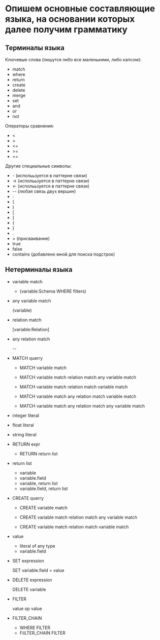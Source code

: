 # Опишем основные составляющие языка, на основании которых далее получим грамматику

## Терминалы языка
Ключевые слова (пишутся либо все маленькими, либо капсом):
- match
- where
- return
- create
- delete
- merge
- set
- and
- or
- not

Операторы сравнения:
- <
- \>
- <=
- \>=
- ==

Другие специальные символы:
- \- (исполььзуется в паттерне связи)
- -> (исполььзуется в паттерне связи)
- <- (исполььзуется в паттерне связи)
- \-- (любая связь двух вершин)
- \:
- \(
- \)
- \[
- \]
- \{
- \}
- .
- = (присваивание)
- true
- false
- contains (добавлено мной для поиска подстрок)

## Нетерминалы языка

- variable match

    - (variable:Schema WHERE filters)
- any variable match

    (variable)

- relation match

    [variable:Relation]
    
- any relation match

    --

- MATCH querry
    
    - MATCH variable match

    - MATCH variable match relation match any variable match

    - MATCH variable match relation match variable match

    - MATCH variable match any relation match variable match

    - MATCH variable match any relation match any variable match

- integer literal

- float literal

- string literal

- RETURN expr

    - RETURN return list

- return list
    - variable
    - variable.field
    - variable, return list
    - variable.field, return list

- CREATE querry
    
    - CREATE variable match

    - CREATE variable match relation match any variable match

    - CREATE variable match relation match variable match

- value
    - literal of any type
    - variable.field

- SET expression

    SET variable.field = value

- DELETE expression

    DELETE variable

- FILTER

    value op value

- FILTER_CHAIN
    - WHERE FILTER
    - FiILTER_CHAIN FILTER